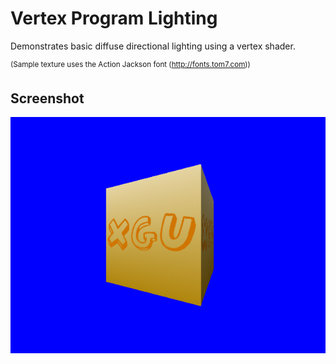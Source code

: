 # Vertex Program Lighting

Demonstrates basic diffuse directional lighting using a vertex shader.

<sup>(Sample texture uses the Action Jackson font (http://fonts.tom7.com))</sup>

## Screenshot
![vertex_program_lighting](/_screenshots/vp_lighting.png)
